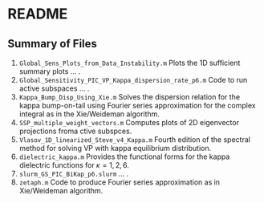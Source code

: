 # README

## Summary of Files
1. `Global_Sens_Plots_from_Data_Instability.m` Plots the 1D sufficient summary plots ... .
2. `Global_Sensitivity_PIC_VP_Kappa_dispersion_rate_p6.m` Code to run active subspaces ... .
3. `Kappa_Bump_Disp_Using_Xie.m` Solves the dispersion relation for the kappa bump-on-tail using Fourier series approximation for the complex integral as in the Xie/Weideman algorithm.
4. `SSP_multiple_weight_vectors.m` Computes plots of 2D eigenvector projections froma ctive subspces.
5. `Vlasov_1D_linearized_Steve_v4_Kappa.m` Fourth edition of the spectral method for solving VP with kappa equilibrium distribution.
6. `dielectric_kappa.m` Provides the functional forms for the kappa dielectric functions for $\kappa=1,2,6$.
7. `slurm_GS_PIC_BiKap_p6.slurm` ... .
8. `zetaph.m` Code to produce Fourier series approximation as in Xie/Weideman algorithm.
